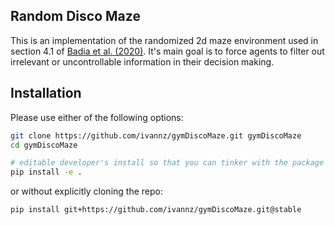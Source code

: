 Random Disco Maze
-----------------

This is an implementation of the randomized 2d maze environment used in section 4.1 of [Badia et al. (2020)](https://arxiv.org/abs/2002.06038). It's main goal is to force agents to filter out irrelevant or uncontrollable information in their decision making.

Installation
------------

Please use either of the following options:
```bash
git clone https://github.com/ivannz/gymDiscoMaze.git gymDiscoMaze
cd gymDiscoMaze

# editable developer's install so that you can tinker with the package
pip install -e .
```
or without explicitly cloning the repo:
```bash
pip install git+https://github.com/ivannz/gymDiscoMaze.git@stable
```
